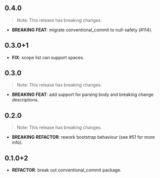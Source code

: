 ## 0.4.0

> Note: This release has breaking changes.

 - **BREAKING** **FEAT**: migrate conventional_commit to null-safety (#114).

## 0.3.0+1

 - **FIX**: scope list can support spaces.

## 0.3.0

> Note: This release has breaking changes.

 - **BREAKING** **FEAT**: add support for parsing body and breaking change descriptions.

## 0.2.0

> Note: This release has breaking changes.

 - **BREAKING** **REFACTOR**: rework bootstrap behaviour (see #51 for more info).

## 0.1.0+2

 - **REFACTOR**: break out conventional_commit package.

